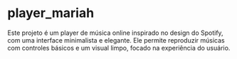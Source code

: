 # player_mariah
Este projeto é um player de música online inspirado no design do Spotify, com uma interface minimalista e elegante. Ele permite reproduzir músicas com controles básicos e um visual limpo, focado na experiência do usuário.
